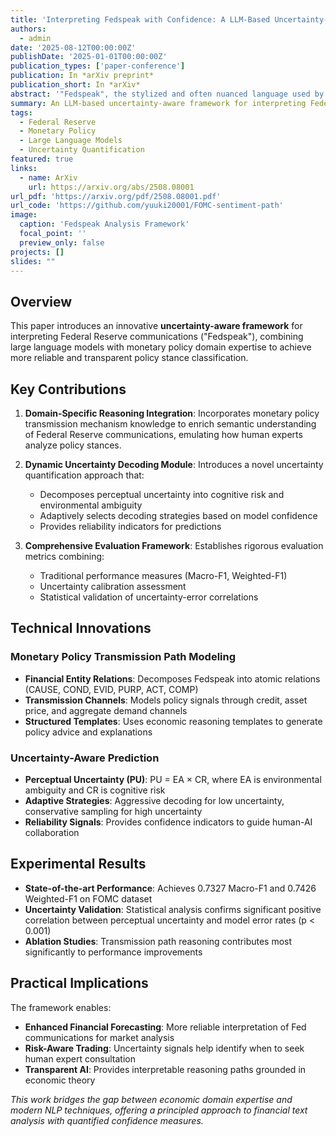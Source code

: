 ```yaml
---
title: 'Interpreting Fedspeak with Confidence: A LLM-Based Uncertainty-Aware Framework'
authors:
  - admin
date: '2025-08-12T00:00:00Z'
publishDate: '2025-01-01T00:00:00Z'
publication_types: ['paper-conference']
publication: In *arXiv preprint*
publication_short: In *arXiv*
abstract: '"Fedspeak", the stylized and often nuanced language used by the U.S. Federal Reserve, encodes implicit policy signals and strategic stances. The Federal Open Market Committee strategically employs Fedspeak as a communication tool to shape market expectations and influence both domestic and global economic conditions. As such, automatically parsing and interpreting Fedspeak presents a high-impact challenge, with significant implications for financial forecasting, algorithmic trading, and data-driven policy analysis. In this paper, we propose an LLM-based, uncertainty-aware framework for deciphering Fedspeak and classifying its underlying monetary policy stance. Technically, to enrich the semantic and contextual representation of Fedspeak texts, we incorporate domain-specific reasoning grounded in the monetary policy transmission mechanism. We further introduce a dynamic uncertainty decoding module to assess the confidence of model predictions, thereby enhancing both classification accuracy and model reliability. Experimental results demonstrate that our framework achieves state-of-the-art performance on the policy stance analysis task.'
summary: An LLM-based uncertainty-aware framework for interpreting Federal Reserve communications with enhanced reliability.
tags:
  - Federal Reserve
  - Monetary Policy
  - Large Language Models
  - Uncertainty Quantification
featured: true
links:
  - name: ArXiv
    url: https://arxiv.org/abs/2508.08001
url_pdf: 'https://arxiv.org/pdf/2508.08001.pdf'
url_code: 'https://github.com/yuuki20001/FOMC-sentiment-path'
image:
  caption: 'Fedspeak Analysis Framework'
  focal_point: ''
  preview_only: false
projects: []
slides: ""
---
```


## Overview

This paper introduces an innovative **uncertainty-aware framework** for interpreting Federal Reserve communications ("Fedspeak"), combining large language models with monetary policy domain expertise to achieve more reliable and transparent policy stance classification.

## Key Contributions

1. **Domain-Specific Reasoning Integration**: Incorporates monetary policy transmission mechanism knowledge to enrich semantic understanding of Federal Reserve communications, emulating how human experts analyze policy stances.

2. **Dynamic Uncertainty Decoding Module**: Introduces a novel uncertainty quantification approach that:
   - Decomposes perceptual uncertainty into cognitive risk and environmental ambiguity
   - Adaptively selects decoding strategies based on model confidence
   - Provides reliability indicators for predictions

3. **Comprehensive Evaluation Framework**: Establishes rigorous evaluation metrics combining:
   - Traditional performance measures (Macro-F1, Weighted-F1)
   - Uncertainty calibration assessment
   - Statistical validation of uncertainty-error correlations

## Technical Innovations

### Monetary Policy Transmission Path Modeling
- **Financial Entity Relations**: Decomposes Fedspeak into atomic relations (CAUSE, COND, EVID, PURP, ACT, COMP)
- **Transmission Channels**: Models policy signals through credit, asset price, and aggregate demand channels
- **Structured Templates**: Uses economic reasoning templates to generate policy advice and explanations

### Uncertainty-Aware Prediction
- **Perceptual Uncertainty (PU)**: PU = EA × CR, where EA is environmental ambiguity and CR is cognitive risk
- **Adaptive Strategies**: Aggressive decoding for low uncertainty, conservative sampling for high uncertainty
- **Reliability Signals**: Provides confidence indicators to guide human-AI collaboration

## Experimental Results

- **State-of-the-art Performance**: Achieves 0.7327 Macro-F1 and 0.7426 Weighted-F1 on FOMC dataset
- **Uncertainty Validation**: Statistical analysis confirms significant positive correlation between perceptual uncertainty and model error rates (p < 0.001)
- **Ablation Studies**: Transmission path reasoning contributes most significantly to performance improvements

## Practical Implications

The framework enables:
- **Enhanced Financial Forecasting**: More reliable interpretation of Fed communications for market analysis
- **Risk-Aware Trading**: Uncertainty signals help identify when to seek human expert consultation
- **Transparent AI**: Provides interpretable reasoning paths grounded in economic theory

*This work bridges the gap between economic domain expertise and modern NLP techniques, offering a principled approach to financial text analysis with quantified confidence measures.*
